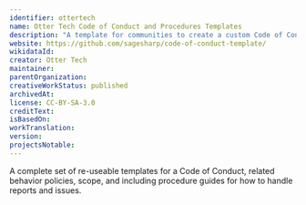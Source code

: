 ```yaml
---
identifier: ottertech
name: Otter Tech Code of Conduct and Procedures Templates
description: "A template for communities to create a custom Code of Conduct and enforcement procedures."
website: https://github.com/sagesharp/code-of-conduct-template/
wikidataId:
creator: Otter Tech
maintainer:
parentOrganization:
creativeWorkStatus: published
archivedAt:
license: CC-BY-SA-3.0
creditText:
isBasedOn:
workTranslation:
version:
projectsNotable:
---
```


A complete set of re-useable templates for a Code of Conduct, related behavior policies, scope, and including procedure guides for how to handle reports and issues.